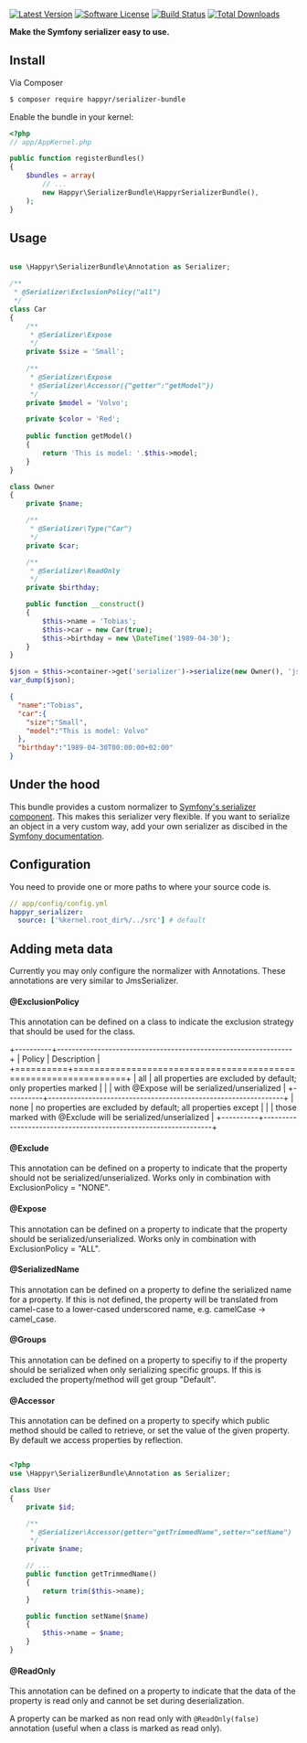 
[![Latest Version](https://img.shields.io/github/release/happyr/serializer-bundle.svg?style=flat-square)](https://github.com/happyr/serializer-bundle/releases)
[![Software License](https://img.shields.io/badge/license-MIT-brightgreen.svg?style=flat-square)](LICENSE)
[![Build Status](https://img.shields.io/travis/happyr/serializer-bundle.svg?style=flat-square)](https://travis-ci.org/happyr/serializer-bundle)
[![Total Downloads](https://img.shields.io/packagist/dt/happyr/serializer-bundle.svg?style=flat-square)](https://packagist.org/packages/php-http/httplug-bundle)

**Make the Symfony serializer easy to use.**


## Install

Via Composer

``` bash
$ composer require happyr/serializer-bundle
```

Enable the bundle in your kernel:

``` php
<?php
// app/AppKernel.php

public function registerBundles()
{
    $bundles = array(
        // ...
        new Happyr\SerializerBundle\HappyrSerializerBundle(),
    );
}
```

## Usage

```php

use \Happyr\SerializerBundle\Annotation as Serializer;

/**
 * @Serializer\ExclusionPolicy("all")
 */
class Car
{
    /**
     * @Serializer\Expose
     */
    private $size = 'Small';
    
    /**
     * @Serializer\Expose
     * @Serializer\Accessor({"getter":"getModel"})
     */
    private $model = 'Volvo';

    private $color = 'Red';
    
    public function getModel()
    {
        return 'This is model: '.$this->model;
    }
}

class Owner
{
    private $name;

    /**
     * @Serializer\Type("Car")
     */
    private $car;

    /**
     * @Serializer\ReadOnly
     */
    private $birthday;

    public function __construct()
    {
        $this->name = 'Tobias';
        $this->car = new Car(true);
        $this->birthday = new \DateTime('1989-04-30');
    }
}

$json = $this->container->get('serializer')->serialize(new Owner(), 'json');
var_dump($json);
```

```json
{
  "name":"Tobias",
  "car":{
    "size":"Small",
    "model":"This is model: Volvo"
  },
  "birthday":"1989-04-30T00:00:00+02:00"
}
```

## Under the hood

This bundle provides a custom normalizer to [Symfony's serializer component](http://symfony.com/doc/current/components/serializer.html). This makes
this serializer very flexible. If you want to serialize an object in a very custom way, 
add your own serializer as discibed in the [Symfony documentation](http://symfony.com/doc/current/cookbook/serializer.html). 

## Configuration

You need to provide one or more paths to where your source code is. 

```yaml
// app/config/config.yml
happyr_serializer:
  source: ['%kernel.root_dir%/../src'] # default
```

## Adding meta data

Currently you may only configure the normalizer with Annotations. These annotations
are very similar to JmsSerializer. 

#### @ExclusionPolicy

This annotation can be defined on a class to indicate the exclusion strategy
that should be used for the class.

+----------+----------------------------------------------------------------+
| Policy   | Description                                                    |
+==========+================================================================+
| all      | all properties are excluded by default; only properties marked |
|          | with @Expose will be serialized/unserialized                   |
+----------+----------------------------------------------------------------+
| none     | no properties are excluded by default; all properties except   |
|          | those marked with @Exclude will be serialized/unserialized     |
+----------+----------------------------------------------------------------+

#### @Exclude

This annotation can be defined on a property to indicate that the property should
not be serialized/unserialized. Works only in combination with ExclusionPolicy = "NONE".

#### @Expose
This annotation can be defined on a property to indicate that the property should
be serialized/unserialized. Works only in combination with ExclusionPolicy = "ALL".

#### @SerializedName
This annotation can be defined on a property to define the serialized name for a
property. If this is not defined, the property will be translated from camel-case
to a lower-cased underscored name, e.g. camelCase -> camel_case.


#### @Groups
This annotation can be defined on a property to specifiy to if the property
should be serialized when only serializing specific groups. If this is excluded the
property/method will get group "Default". 


#### @Accessor
This annotation can be defined on a property to specify which public method should
be called to retrieve, or set the value of the given property. By default we access
properties by reflection. 

```php

<?php
use \Happyr\SerializerBundle\Annotation as Serializer;

class User
{
    private $id;

    /** 
     * @Serializer\Accessor(getter="getTrimmedName",setter="setName") 
     */
    private $name;

    // ...
    public function getTrimmedName()
    {
        return trim($this->name);
    }

    public function setName($name)
    {
        $this->name = $name;
    }
}
```

#### @ReadOnly

This annotation can be defined on a property to indicate that the data of the property
is read only and cannot be set during deserialization.

A property can be marked as non read only with `@ReadOnly(false)` annotation (useful when a class is marked as read only).
